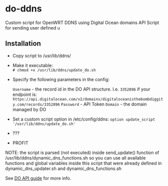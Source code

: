 # do-ddns

Custom script for OpenWRT DDNS using Digital Ocean domains API
Script for sending user defined u

## Installation

- Copy script to /usr/lib/ddns/
- Make it executable:  
  `# chmod +x /usr/lib/ddns/update_do.sh`
- Specify the following parameters in the config:

  `Username` - the record id in the DO API structure.
  I.e. `3352896` if your endpoint is:
  `https://api.digitalocean.com/v2/domains/digitaloceanisthebombdiggity.com/records/3352896`
  `Password` - API Token
  `Domain` - the domain managed by DO

- Set a custom script option in /etc/config/ddns:
  `option update_script '/usr/lib/ddns/update_do.sh'`
- ???
- PROFIT

NOTE: the script is parsed (not executed) inside send_update() function
of /usr/lib/ddns/dynamic_dns_functions.sh so you can use all available 
functions and global variables inside this script that were already defined
in dynamic_dns_updater.sh and dynamic_dns_functions.sh

See [DO API guide](https://developers.digitalocean.com/documentation/v2/#domains) for more info.
